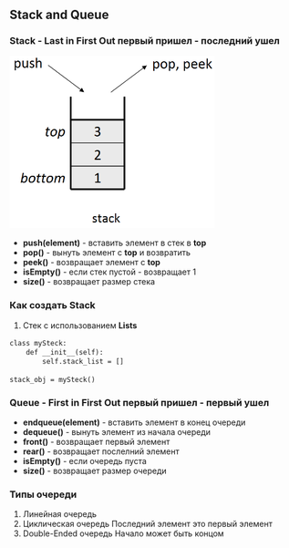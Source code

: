 ## Stack and Queue

### Stack - Last in First Out первый пришел - последний ушел

<img src="img/04.png" width="360">


- **push(element)** - вставить элемент в стек в **top**
- **pop()** - вынуть элемент с **top** и возвратить
- **peek()** - возвращает элемент с **top** 
- **isEmpty()** - если стек пустой - возвращает 1
- **size()** - возвращает размер стека
### Как создать Stack
1. Стек с использованием **Lists**

```
class mySteck:
    def __init__(self):
        self.stack_list = []

stack_obj = mySteck()
```

### Queue - First in First Out первый пришел - первый ушел

- **endqueue(element)** - вставить элемент в конец очереди
- **dequeue()** - вынуть элемент из начала очереди 
- **front()** - возвращает первый элемент
- **rear()** - возвращает послелний элемент 
- **isEmpty()** - если очередь пуста 
- **size()** - возвращает размер очереди

### Типы очереди
1. Линейная очередь
2. Циклическая очередь
Последний элемент это первый элемент 
3. Double-Ended очередь
Начало может быть концом